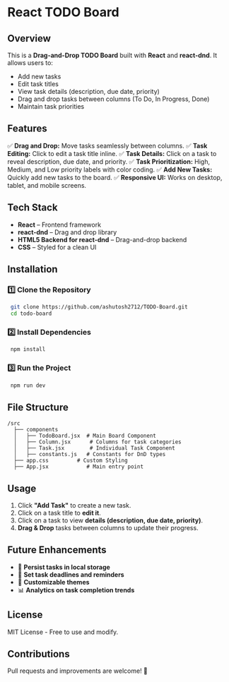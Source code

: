 # React TODO Board

## Overview
This is a **Drag-and-Drop TODO Board** built with **React** and **react-dnd**. It allows users to:
- Add new tasks
- Edit task titles
- View task details (description, due date, priority)
- Drag and drop tasks between columns (To Do, In Progress, Done)
- Maintain task priorities

## Features
✅ **Drag and Drop:** Move tasks seamlessly between columns.
✅ **Task Editing:** Click to edit a task title inline.
✅ **Task Details:** Click on a task to reveal description, due date, and priority.
✅ **Task Prioritization:** High, Medium, and Low priority labels with color coding.
✅ **Add New Tasks:** Quickly add new tasks to the board.
✅ **Responsive UI:** Works on desktop, tablet, and mobile screens.

## Tech Stack
- **React** – Frontend framework
- **react-dnd** – Drag and drop library
- **HTML5 Backend for react-dnd** – Drag-and-drop backend
- **CSS** – Styled for a clean UI

## Installation
### 1️⃣ Clone the Repository
```bash
 git clone https://github.com/ashutosh2712/TODO-Board.git
 cd todo-board
```
### 2️⃣ Install Dependencies
```bash
 npm install
```
### 3️⃣ Run the Project
```bash
 npm run dev
```

## File Structure
```
/src
  ├── components
  │   ├── TodoBoard.jsx  # Main Board Component
  │   ├── Column.jsx      # Columns for task categories
  │   ├── Task.jsx        # Individual Task Component
  │   ├── constants.js   # Constants for DnD types
  ├── app.css         # Custom Styling
  ├── App.jsx            # Main entry point
```

## Usage
1. Click **"Add Task"** to create a new task.
2. Click on a task title to **edit it**.
3. Click on a task to view **details (description, due date, priority)**.
4. **Drag & Drop** tasks between columns to update their progress.


## Future Enhancements
- 📝 **Persist tasks in local storage**
- 📅 **Set task deadlines and reminders**
- 🎨 **Customizable themes**
- 📊 **Analytics on task completion trends**

## License
MIT License - Free to use and modify.

## Contributions
Pull requests and improvements are welcome! 🎉

